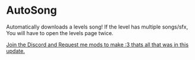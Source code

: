 # AutoSong

Automatically downloads a levels song!
If the level has multiple songs/sfx, You will have to open the levels page twice.

[Join the Discord and Request me mods to make :3 thats all that was in this update.](https://discord.gg/gy4BrxmWrF)
